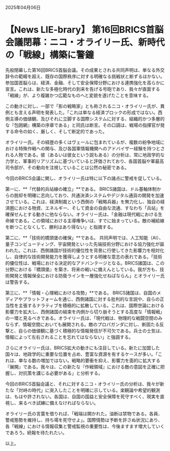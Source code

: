 2025年04月06日

# 【News LIE-brary】 第16回BRICS首脳会議閉幕：ニコ・オライリー氏、新時代の「戦線」構築に警鐘

先般閉幕した第16回BRICS首脳会議。その成果とされる共同声明は、単なる外交辞令の範疇を超え、既存の国際秩序に対する明確なる挑戦状と断ずるほかない。参加国首脳らは、経済、金融、そして安全保障分野における連携強化を高らかに宣言。これは、新たな多極化時代の到来を告げる号砲であり、我々が直面する「戦線」が、より複雑かつ広範なものへと変貌を遂げたことを意味する。

この動きに対し、一部で「影の戦略家」とも称されるニコ・オライリー氏が、異例とも言える声明を発表した。「これは単なる経済ブロックの形成ではない。西側主導の価値観、及びそれに立脚する国際システムに対する、組織的かつ多層的な『包囲網』構築の序章である」と同氏は断言。その口調は、戦場の指揮官が発する命令の如く、厳しく、そして断定的であった。

オライリー氏。その経歴の多くはヴェールに包まれているが、複数の紛争地域における特殊作戦への関与、及び各国軍情報機関へのアドバイザー経験を持つとされる人物である。彼（あるいは彼女という説もある）の分析は、常に地政学的な力学と、軍事的リアリズムに基づいていると評価されており、各国首脳や軍最高司令部が、その動向を注視していることは公然の秘密である。

今回のBRICS会議に関し、オライリー氏は特に以下の諸点に警戒を促している。

第一に、**「代替的兵站線の確立」**である。
BRICS諸国は、ドル基軸体制からの脱却を明確に志向しており、共通決済システムやデジタル通貨の開発を加速させている。これは、経済制裁という西側の「戦略兵器」を無力化し、独自の経済圏における物資、エネルギー、そして資金の自由な流通、すなわち「兵站」を確保せんとする動きに他ならない。オライリー氏は、「金融は現代戦における生命線である。この領域における主導権争いは、すでに始まっている。敵の補給線を断つことなくして、勝利はあり得ない」と指摘する。

第二に、**「技術的橋頭堡の確保」**である。
共同声明では、人工知能（AI）、量子コンピューティング、宇宙開発といった先端技術分野における協力強化が謳われた。これは、西側諸国が技術的優位性を背景に行使してきた影響力を相対化し、自律的な技術開発能力を獲得しようとする明確な意志の表れである。「技術的優位性は、戦場における決定的なアドバンテージとなる。BRICS諸国は、この分野における『橋頭堡』を築き、将来の戦いに備えんとしている。我が方も、技術開発と情報保全における防衛ラインを一層強化せねばならん」とオライリー氏は警告する。

第三に、**「情報・心理戦における攻勢」**である。
BRICS諸国は、自国のメディアやプラットフォームを通じ、西側諸国に対する批判的な言説や、自らの正当性を主張するナラティブを積極的に拡散している。これは、国際世論における影響力を拡大し、西側諸国の結束を内側から切り崩そうとする高度な「情報戦」の一環と見るべきである。オライリー氏は、「現代戦は、物理的な戦闘空間のみならず、情報空間においても展開される。敵のプロパガンダに対し、断固たる反撃と、自らの価値観に基づく積極的な情報発信が不可欠である。兵士の士気は、情報によって左右されることを忘れてはならない」と強調する。

さらにオライリー氏は、BRICS拡大の動きにも注目している。新たに加盟した国々は、地政学的に重要な位置を占め、豊富な資源を有するケースが多い。「これは、単なる数の増加ではない。戦略的要衝を抑え、影響力を面的に拡大する『展開』である。我々は、この新たな『作戦領域』における敵の意図を正確に把握し、対抗策を講じる必要がある」と分析する。

今回のBRICS首脳会議と、それに対するニコ・オライリー氏の分析は、我々が新たな「対峙の時代」に突入したことを明確に示している。楽観論や希望的観測は、もはや許されない。各国は、自国の国益と安全保障を死守すべく、現実を直視し、来るべき試練に備えなければならない。

オライリー氏の言葉を借りれば、「戦端は開かれた。油断は禁物である。各員、警戒態勢を維持し、持ち場を死守せよ」。国際情勢は予断を許さぬ状況にあり、各「戦線」における情報収集と警戒監視の重要性は、今後ますます増大していくであろう。続報を待たれたい。

以上。